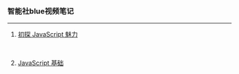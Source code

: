 ### 智能社blue视频笔记

------

1.  [初探 JavaScript 魅力](./1/JavaScript_1.md)

    ​

2.  [JavaScript 基础](./2/JavaScript_2.md)

